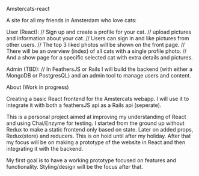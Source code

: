 Amstercats-react

A site for all my friends in Amsterdam who love cats:

User (React):
// Sign up and create a profile for your cat.
// upload pictures and information about your cat.
// Users can sign in and like pictures from other users.
// The top 3 liked photos will be shown on the front page.
// There will be an overview (index) of all cats with a single profile photo.
// And a show page for a specific selected cat with extra details and pictures.

Admin (TBD):
// In FeathersJS or Rails I will build the backend (with either a MongoDB or PostgresQL) and an admin tool to manage users and content.

About (Work in progress)

Creating a basic React frontend for the Amstercats webapp. I will use it to integrate it with both a feathersJS api as a Rails api (seperate).  

This is a personal project aimed at improving my understanding of React and using Chai/Enzyme for testing. I started from the ground up without Redux to make a static frontend only based on state. Later on added props, Redux(store) and reducers. This is on hold until after my holiday. After that my focus will be on making a prototype of the website in React and then integrating it with the backend.  

My first goal is to have a working prototype focused on features and functionality. Styling/design will be the focus after that.



